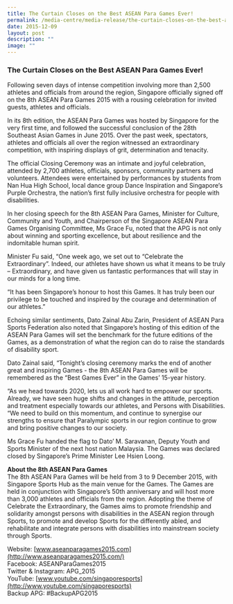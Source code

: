 ```yaml
---
title: The Curtain Closes on the Best ASEAN Para Games Ever!
permalink: /media-centre/media-release/the-curtain-closes-on-the-best-asean-para-games-ever/
date: 2015-12-09
layout: post
description: ""
image: ""
---
```

### **The Curtain Closes on the Best ASEAN Para Games Ever!**
Following seven days of intense competition involving more than 2,500 athletes and officials from around the region, Singapore officially signed off on the 8th ASEAN Para Games 2015 with a rousing celebration for invited guests, athletes and officials.

In its 8th edition, the ASEAN Para Games was hosted by Singapore for the very first time, and followed the successful conclusion of the 28th Southeast Asian Games in June 2015. Over the past week, spectators, athletes and officials all over the region witnessed an extraordinary competition, with inspiring displays of grit, determination and tenacity.

The official Closing Ceremony was an intimate and joyful celebration, attended by 2,700 athletes, officials, sponsors, community partners and volunteers. Attendees were entertained by performances by students from Nan Hua High School, local dance group Dance Inspiration and Singapore’s Purple Orchestra, the nation’s first fully inclusive orchestra for people with disabilities.
 
In her closing speech for the 8th ASEAN Para Games, Minister for Culture, Community and Youth, and Chairperson of the Singapore ASEAN Para Games Organising Committee, Ms Grace Fu, noted that the APG is not only about winning and sporting excellence, but about resilience and the indomitable human spirit.  
  
Minister Fu said, “One week ago, we set out to “Celebrate the Extraordinary”. Indeed, our athletes have shown us what it means to be truly – Extraordinary, and have given us fantastic performances that will stay in our minds for a long time.  
  
“It has been Singapore’s honour to host this Games. It has truly been our privilege to be touched and inspired by the courage and determination of our athletes.”  
  
Echoing similar sentiments, Dato Zainal Abu Zarin, President of ASEAN Para Sports Federation also noted that Singapore’s hosting of this edition of the ASEAN Para Games will set the benchmark for the future editions of the Games, as a demonstration of what the region can do to raise the standards of disability sport.  
  
Dato Zainal said, “Tonight’s closing ceremony marks the end of another great and inspiring Games - the 8th ASEAN Para Games will be remembered as the “Best Games Ever” in the Games’ 15-year history.  

“As we head towards 2020, lets us all work hard to empower our sports. Already, we have seen huge shifts and changes in the attitude, perception and treatment especially towards our athletes, and Persons with Disabilities. “We need to build on this momentum, and continue to synergise our strengths to ensure that Paralympic sports in our region continue to grow and bring positive changes to our society.

Ms Grace Fu handed the flag to Dato’ M. Saravanan, Deputy Youth and Sports Minister of the next host nation Malaysia. The Games was declared closed by Singapore’s Prime Minister Lee Hsien Loong.

**About the 8th ASEAN Para Games**  
The 8th ASEAN Para Games will be held from 3 to 9 December 2015, with Singapore Sports Hub as the main venue for the Games. The Games are held in conjunction with Singapore’s 50th anniversary and will host more than 3,000 athletes and officials from the region. Adopting the theme of Celebrate the Extraordinary, the Games aims to promote friendship and solidarity amongst persons with disabilities in the ASEAN region through Sports, to promote and develop Sports for the differently abled, and rehabilitate and integrate persons with disabilities into mainstream society through Sports.

  
Website: [www.aseanparagames2015.com](http://www.aseanparagames2015.com/)  
Facebook: ASEANParaGames2015  
Twitter & Instagram: APG\_2015  
YouTube: [www.youtube.com/singaporesports](http://www.youtube.com/singaporesports)  
Backup APG: #BackupAPG2015